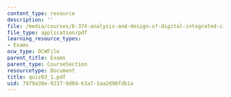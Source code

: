 ```yaml
---
content_type: resource
description: ''
file: /media/courses/6-374-analysis-and-design-of-digital-integrated-circuits-fall-2003/7979a38e92379d0463a71aa2d98fdb1a_quiz03_1.pdf
file_type: application/pdf
learning_resource_types:
- Exams
ocw_type: OCWFile
parent_title: Exams
parent_type: CourseSection
resourcetype: Document
title: quiz03_1.pdf
uid: 7979a38e-9237-9d04-63a7-1aa2d98fdb1a
---
```

